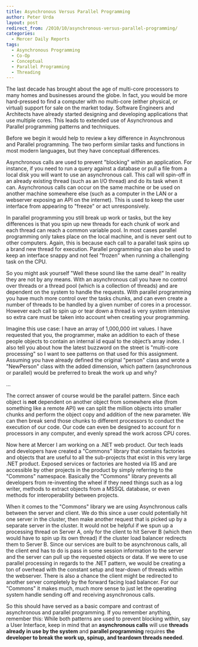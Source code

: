 ```yaml
---
title: Asynchronous Versus Parallel Programming
author: Peter Urda
layout: post
redirect_from: /2010/10/asynchronous-versus-parallel-programming/
categories:
  - Mercer Daily Reports
tags:
  - Asynchronous Programming
  - Co-Op
  - Conceptual
  - Parallel Programming
  - Threading
---
```

The last decade has brought about the age of multi-core processors to many homes and businesses around the globe. In fact, you would be more hard-pressed to find a computer with no multi-core (either physical, or virtual) support for sale on the market today. Software Engineers and Architects have already started designing and developing applications that use multiple cores. This leads to extended use of Asynchronous and Parallel programming patterns and techniques.

Before we begin it would help to review a key difference in Asynchronous and Parallel programming. The two perform similar tasks and functions in most modern languages, but they have conceptual differences.

Asynchronous calls are used to prevent "blocking" within an application. For instance, if you need to run a query against a database or pull a file from a local disk you will want to use an asynchronous call. This call will spin-off in an already existing thread (such as an I/O thread) and do its task when it can. Asynchronous calls can occur on the same machine or be used on another machine somewhere else (such as a computer in the LAN or a webserver exposing an API on the internet). This is used to keep the user interface from appearing to "freeze" or act unresponsively.

In parallel programming you still break up work or tasks, but the key differences is that you spin up new threads for each chunk of work and each thread can reach a common variable pool. In most cases parallel programming only takes place on the local machine, and is never sent out to other computers. Again, this is because each call to a parallel task spins up a brand new thread for execution. Parallel programming can also be used to keep an interface snappy and not feel "frozen" when running a challenging task on the CPU.

So you might ask yourself "Well these sound like the same deal!" In reality they are not by any means. With an asynchronous call you have no control over threads or a thread pool (which is a collection of threads) and are dependent on the system to handle the requests. With parallel programming you have much more control over the tasks chunks, and can even create a number of threads to be handled by a given number of cores in a processor. However each call to spin up or tear down a thread is very system intensive so extra care must be taken into account when creating your programming.

Imagine this use case: I have an array of 1,000,000 int values. I have requested that you, the programmer, make an addition to each of these people objects to contain an internal id equal to the object&#8217;s array index. I also tell you about how the latest buzzword on the street is "multi-core processing" so I want to see patterns on that used for this assignment. Assuming you have already defined the original "person" class and wrote a "NewPerson" class with the added dimension, which pattern (asynchronous or parallel) would be preferred to break the work up and why?

...

The correct answer of course would be the parallel pattern. Since each object is **not** dependent on another object from somewhere else (from something like a remote API) we can split the million objects into smaller chunks and perform the object copy and addition of the new parameter. We can then break send those chunks to different processors to conduct the execution of our code. Our code can even be designed to account for n processors in any computer, and evenly spread the work across CPU cores.

Now here at Mercer I am working on a .NET web product. Our tech leads and developers have created a "Commons" library that contains factories and objects that are useful to all the sub-projects that exist in this very large .NET product. Exposed services or factories are hosted via IIS and are accessible by other projects in the product by simply referring to the "Commons" namespace. Basically the "Commons" library prevents all developers from re-inventing the wheel if they need things such as a log writer, methods to extract objects from a MSSQL database, or even methods for interoperability between projects.

When it comes to the "Commons" library we are using Asynchronous calls between the server and client. We do this since a user could potentially hit one server in the cluster, then make another request that is picked up by a separate server in the cluster. It would not be helpful if we spun up a processing thread on Server A, only for the client to hit Server B (which then would have to spin up its own thread) if the cluster load balancer redirects them to Server B. Since our services are built to be asynchronous calls, all the client end has to do is pass in some session information to the server and the server can pull up the requested objects or data. If we were to use parallel processing in regards to the .NET pattern, we would be creating a ton of overhead with the constant setup and tear-down of threads within the webserver. There is also a chance the client might be redirected to another server completely by the forward facing load balancer. For our "Commons" it makes much, much more sense to just let the operating system handle sending off and receiving asynchronous calls.

So this should have served as a basic compare and contrast of asynchronous and parallel programming. If you remember anything, remember this: While both patterns are used to prevent blocking within, say a User Interface, keep in mind that an **asynchronous calls** will use **threads already in use by the system** and **parallel programming** requires **the developer to break the work up, spinup, and teardown threads needed**.
